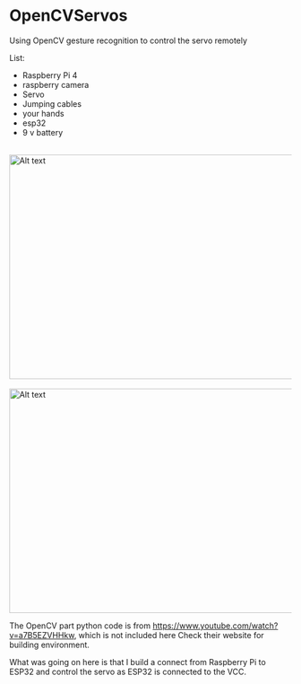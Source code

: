 # OpenCVServos
Using OpenCV gesture recognition to control the servo remotely


List:
 - Raspberry Pi 4  
 - raspberry camera 
 - Servo 
 - Jumping cables
 - your hands
 - esp32
 - 9 v battery
 
 
<br/>


<img src="/cdbe7740073c160e6b951f152a2c29a.png" alt="Alt text" title="Optional title"  height="400" width="800">

<br/>

<br/>


<img src="/8deaf0334d8900edfee9edaaef6469c.png" alt="Alt text" title="Optional title"  height="400" width="800">

<br/>


The OpenCV part python code is from https://www.youtube.com/watch?v=a7B5EZVHHkw, which is not included here
Check their website for building environment.

What was going on here is that I build a connect from Raspberry Pi to ESP32 and control the servo as ESP32 is connected to the VCC.

